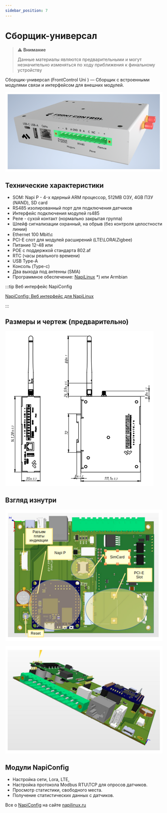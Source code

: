 ```yaml
---
sidebar_position: 7
---
```


# Сборщик-универсал

> :warning: **Внимание**
>
>Данные материалы являются предварительными и могут незначительно изменяться 
>по ходу приближения к финальному устройству 


Сборщик-универсал (FrontControl Uni ) — Сборщик с встроенными модулями связи и интерфейсом для внешних модулей.

![Napi front view](img-u/front1.png)


## Технические характеристики

- SOM: Napi P - 4-х ядерный ARM процессор, 512MB ОЗУ, 4GB ПЗУ (NAND), SD card
- RS485 изолированный порт для подключения датчиков
- Интерфейс подключения модулей rs485
- Реле - сухой контакт (нормально закрытая группа)
- Шлейф сигнализации охранный, на обрыв (без контроля целостности линии)
- Ethernet 100 Mbit\с
- PCI-E слот для модулей расширений (LTE\LORA\Zigbee)
- Питание 12-48 или 
- POE с поддержкой стандарта 802.af
- RTC (часы реального времени)
- USB Type-A
- Консоль (Type-c)
- Два выхода под антенны (SMA)
- Программное обеспечение: [NapiLinux](http://napilinux.ru) *) или Armbian
  
:::tip Веб интерфейс NapiConfig

[NapiConfig: Веб интерфейс для NapiLinux](https://napilinux.ru/napiConfig)

:::

## Размеры и чертеж (предварительно)

![](img-u/dem1.png)

## Взгляд изнутри

![](img-u/inside11.png)

![](img-u/inside2.png)

## Модули NapiConfig

- Настройка сети, Lora, LTE, 
- Настройка протокола Modbus RTU\TCP для опросов датчиков.
- Просмотр статистики, свободного места.
- Получение статистических данных с датчиков.

Все о [NapiConfig](https://napilinux.ru/napiConfig) на сайте [napilinux.ru](https://napilinux.ru/)

